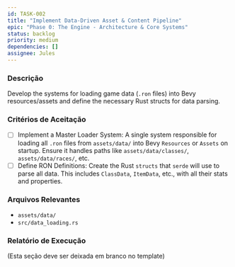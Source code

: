 ```yaml
---
id: TASK-002
title: "Implement Data-Driven Asset & Content Pipeline"
epic: "Phase 0: The Engine - Architecture & Core Systems"
status: backlog
priority: medium
dependencies: []
assignee: Jules
---
```


### Descrição

Develop the systems for loading game data (`.ron` files) into Bevy resources/assets and define the necessary Rust structs for data parsing.

### Critérios de Aceitação

- [ ] Implement a Master Loader System: A single system responsible for loading all `.ron` files from `assets/data/` into Bevy `Resources` or `Assets` on startup. Ensure it handles paths like `assets/data/classes/`, `assets/data/races/`, etc.
- [ ] Define RON Definitions: Create the Rust `structs` that `serde` will use to parse all data. This includes `ClassData`, `ItemData`, etc., with all their stats and properties.

### Arquivos Relevantes

* `assets/data/`
* `src/data_loading.rs`

### Relatório de Execução

(Esta seção deve ser deixada em branco no template)
